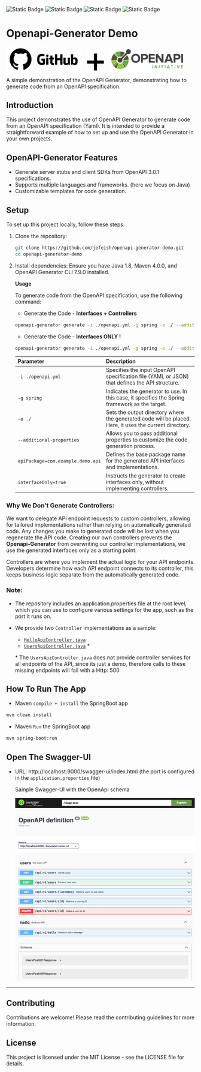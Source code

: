 ![Static Badge](https://img.shields.io/badge/openapi_generator_cli-v7.9.0-blue) ![Static Badge](https://img.shields.io/badge/openapi-v3.0.1-purple)  ![Static Badge](https://img.shields.io/badge/openjdk-v1.8-darkgreen)  ![Static Badge](https://img.shields.io/badge/Maven-v4.0.0-darkred) 

# Openapi-Generator Demo

<img width="200px" src="/docs/images/github-logo.svg"> &nbsp;&nbsp; <img width="45px" src="/docs/images/plus.svg"> &nbsp;&nbsp; <img width="200px" src="/docs/images/openapi-logo.svg">

A simple demonstration of the OpenAPI Generator, demonstrating how to generate code from an OpenAPI specification.

## Introduction

This project demonstrates the use of OpenAPI Generator to generate code from an OpenAPI specification (Yaml). It is intended to provide a straightforward example of how to set up and use the OpenAPI Generator in your own projects.

## OpenAPI-Generator Features

- Generate server stubs and client SDKs from OpenAPI 3.0.1 specifications.
- Supports multiple languages and frameworks. (here we focus on Java)
- Customizable templates for code generation.

## Setup

To set up this project locally, follow these steps:

1. Clone the repository:
  
    ```bash
    git clone https://github.com/jefeish/openapi-generator-demo.git
    cd openapi-generator-demo
    ```

2. Install dependencies:
    Ensure you have Java 1.8, Maven 4.0.0, and OpenAPI Generator CLI 7.9.0 installed.
  
    **Usage**
    
    To generate code from the OpenAPI specification, use the following command:

    - Generate the Code - **Interfaces + Controllers**

    ```bash
    openapi-generator generate -i ./openapi.yml -g spring -o ./ --additional-properties=apiPackage=com.example.demo.api
    ```

   - Generate the Code - **Interfaces ONLY !**

    ```bash
    openapi-generator generate -i ./openapi.yml -g spring -o ./ --additional-properties=apiPackage=com.example.demo.api,interfaceOnly=true
    ```
    
    | Parameter                                   | Description                                                                                      |
    |---------------------------------------------|--------------------------------------------------------------------------------------------------|
    | `-i ./openapi.yml`                          | Specifies the input OpenAPI specification file (YAML or JSON) that defines the API structure.   |
    | `-g spring`                                 | Indicates the generator to use. In this case, it specifies the Spring framework as the target.   |
    | `-o ./`                                     | Sets the output directory where the generated code will be placed. Here, it uses the current directory. |
    | `--additional-properties`                   | Allows you to pass additional properties to customize the code generation process.               |
    | `apiPackage=com.example.demo.api`           | Defines the base package name for the generated API interfaces and implementations.               |
    | `interfaceOnly=true`                        | Instructs the generator to create interfaces only, without implementing controllers. |


### Why We Don’t Generate Controllers:
We want to delegate API endpoint requests to custom controllers, allowing for tailored implementations rather than relying on automatically generated code.
Any changes you make to generated code will be lost when you regenerate the API code. Creating our own controllers prevents the **Openapi-Generator** from overwriting our controller implementations, we use the generated interfaces only as a starting point.

Controllers are where you implement the actual logic for your API endpoints. Developers determine how each API endpoint connects to its controller, this keeps business logic separate from the automatically generated code.

### Note:
- The repository includes an application.properties file at the root level, which you can use to configure various settings for the app, such as the port it runs on.
- We provide two `Controller` implementations as a sample: 
  - [`HelloApiController.java`](src/main/java/com/example/demo/controller/HelloApiController.java)
  - [`UsersApiController.java`](src/main/java/com/example/demo/controller/UsersApiController.java) *

  \* The `UsersApiController.java` does not provide controller services for all endpoints of the API, since its just a demo, therefore calls to these missing endpoints will fail with a Http: 500




## How To Run The App

- Maven `compile + install` the SpringBoot app

```bash
mvn clean install  
```

- Maven `Run` the SpringBoot app

```bash
mvn spring-boot:run 
```

## Open The Swagger-UI

- URL: http://localhost:9000/swagger-ui/index.html  (the port is configured in the `application.properties` file)

  Sample Swagger-UI with the OpenApi schema

  ![swagger-ui](docs/images/swagger-ui.png)

---

## Contributing

Contributions are welcome! Please read the contributing guidelines for more information.

## License

This project is licensed under the MIT License - see the LICENSE file for details.
